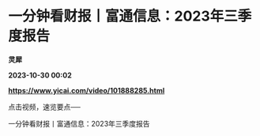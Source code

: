 # 一分钟看财报丨富通信息：2023年三季度报告
**灵犀**

**2023-10-30 00:02**

**https://www.yicai.com/video/101888285.html**

点击视频，速览要点──

一分钟看财报丨富通信息：2023年三季度报告